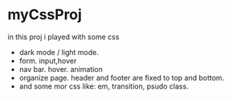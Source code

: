 # myCssProj
in this proj i  played with some css

- dark mode / light mode.
- form. input,hover
- nav bar. hover. animation
- organize page. header and footer are fixed to top and bottom. 
- and some mor css like: em, transition, psudo class.
